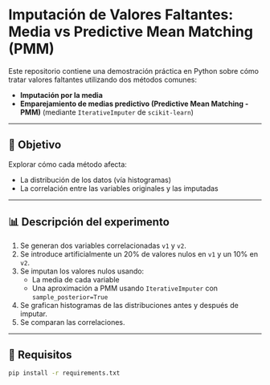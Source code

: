 # Imputación de Valores Faltantes: Media vs Predictive Mean Matching (PMM)

Este repositorio contiene una demostración práctica en Python sobre cómo tratar valores faltantes utilizando dos métodos comunes:

- **Imputación por la media**
- **Emparejamiento de medias predictivo (Predictive Mean Matching - PMM)** (mediante `IterativeImputer` de `scikit-learn`)

---

## 🎯 Objetivo

Explorar cómo cada método afecta:

- La distribución de los datos (vía histogramas)
- La correlación entre las variables originales y las imputadas

---

## 📊 Descripción del experimento

1. Se generan dos variables correlacionadas `v1` y `v2`.
2. Se introduce artificialmente un 20% de valores nulos en `v1` y un 10% en `v2`.
3. Se imputan los valores nulos usando:
   - La media de cada variable
   - Una aproximación a PMM usando `IterativeImputer` con `sample_posterior=True`
4. Se grafican histogramas de las distribuciones antes y después de imputar.
5. Se comparan las correlaciones.

---

## 🧪 Requisitos

```bash
pip install -r requirements.txt

